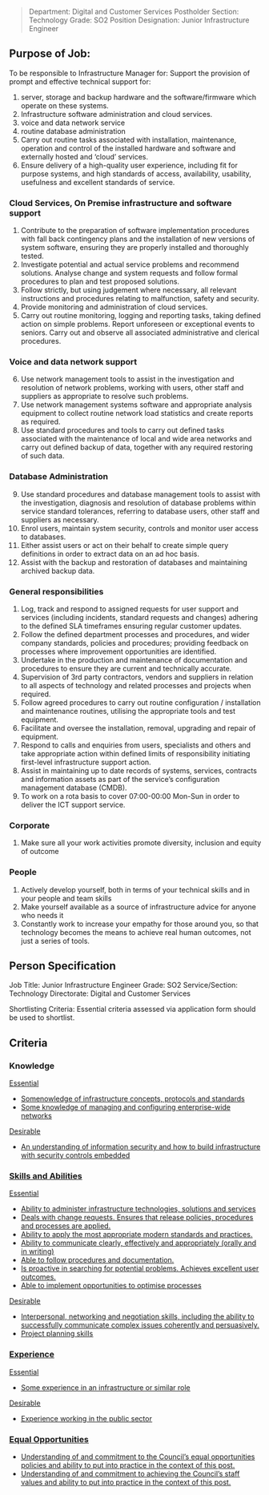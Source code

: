 

>Department: Digital and Customer Services
>Postholder Section: Technology
>Grade: SO2
>Position Designation: Junior Infrastructure Engineer

## Purpose of Job:
To be responsible to Infrastructure Manager for:
Support the provision of prompt and effective technical support for:
1.  server, storage and backup hardware and the software/firmware which operate on these systems. 
2.  Infrastructure software administration and cloud services.    
3.  voice and data network service    
4.  routine database administration
5. Carry out routine tasks associated with installation, maintenance, operation and control of the installed hardware and software and externally hosted and ‘cloud’ services.    
6.  Ensure delivery of a high-quality user experience, including fit for purpose systems, and high standards of access, availability, usability, usefulness and excellent standards of service.

### Cloud Services, On Premise infrastructure and software support
1.  Contribute to the preparation of software implementation procedures with fall back contingency plans and the installation of new versions of system software, ensuring they are properly installed and thoroughly tested.    
2.  Investigate potential and actual service problems and recommend solutions. Analyse change and system requests and follow formal procedures to plan and test proposed solutions.    
3.  Follow strictly, but using judgement where necessary, all relevant instructions and procedures relating to malfunction, safety and security.    
4.  Provide monitoring and administration of cloud services.
5. Carry out routine monitoring, logging and reporting tasks, taking defined action on simple problems. Report unforeseen or exceptional events to seniors. Carry out and observe all associated administrative and clerical procedures.

### Voice and data network support
6.  Use network management tools to assist in the investigation and resolution of network problems, working with users, other staff and suppliers as appropriate to resolve such problems.    
7.  Use network management systems software and appropriate analysis equipment to collect routine network load statistics and create reports as required.
8. Use standard procedures and tools to carry out defined tasks associated with the maintenance of local and wide area networks and carry out defined backup of data, together with any required restoring of such data.

### Database Administration
9.  Use standard procedures and database management tools to assist with the investigation, diagnosis and resolution of database problems within service standard tolerances, referring to database users, other staff and suppliers as necessary.    
10.  Enrol users, maintain system security, controls and monitor user access to databases.    
11.  Either assist users or act on their behalf to create simple query definitions in order to extract data on an ad hoc basis.    
12.  Assist with the backup and restoration of databases and maintaining archived backup data.

### General responsibilities
1.  Log, track and respond to assigned requests for user support and services (including incidents, standard requests and changes) adhering to the defined SLA timeframes ensuring regular customer updates.    
2.  Follow the defined department processes and procedures, and wider company standards, policies and procedures; providing feedback on processes where improvement opportunities are identified.    
3.  Undertake in the production and maintenance of documentation and procedures to ensure they are current and technically accurate.    
4.  Supervision of 3rd party contractors, vendors and suppliers in relation to all aspects of technology and related processes and projects when required.    
5.  Follow agreed procedures to carry out routine configuration / installation and maintenance routines, utilising the appropriate tools and test equipment.    
6.  Facilitate and oversee the installation, removal, upgrading and repair of equipment.    
7.  Respond to calls and enquiries from users, specialists and others and take appropriate action within defined limits of responsibility initiating first-level infrastructure support action.    
8.  Assist in maintaining up to date records of systems, services, contracts and information assets as part of the service’s configuration management database (CMDB).    
9.  To work on a rota basis to cover 07:00-00:00 Mon-Sun in order to deliver the ICT support service.

### Corporate
1.  Make sure all your work activities promote diversity, inclusion and equity of outcome

### People

1.  Actively develop yourself, both in terms of your technical skills and in your people and team skills    
2.  Make yourself available as a source of infrastructure advice for anyone who needs it    
3.  Constantly work to increase your empathy for those around you, so that technology becomes the means to achieve real human outcomes, not just a series of tools. 

## Person Specification
Job Title: Junior Infrastructure Engineer
Grade: SO2
Service/Section: Technology
Directorate: Digital and Customer Services

Shortlisting Criteria: Essential criteria assessed via application form should be used to shortlist.

## Criteria
### Knowledge
<u>Essential
-   Somenowledge of infrastructure concepts, protocols and standards    
-   Some knowledge of managing and configuring enterprise-wide networks

<u>Desirable
-   An understanding of information security and how to build infrastructure with security controls embedded
    
### Skills and Abilities
<u>Essential
-   Ability to administer infrastructure technologies, solutions and services    
-   Deals with change requests. Ensures that release policies, procedures and processes are applied.    
-   Ability to apply the most appropriate modern standards and practices.    
-   Ability to communicate clearly, effectively and appropriately (orally and in writing)
-   Able to follow procedures and documentation.    
-   Is proactive in searching for potential problems. Achieves excellent user outcomes.    
-   Able to implement opportunities to optimise processes

<u>Desirable
-   Interpersonal, networking and negotiation skills, including the ability to successfully communicate complex issues coherently and persuasively.    
-   Project planning skills
    
### Experience
<u>Essential
-   Some experience in an infrastructure or similar role

<u>Desirable
-   Experience working in the public sector
    
### Equal Opportunities
-   Understanding of and commitment to the Council’s equal opportunities policies and ability to put into practice in the context of this post.
-   Understanding of and commitment to achieving the Council’s staff values and ability to put into practice in the context of this post.

